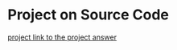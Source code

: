 # Project on Source Code
[project link to the project answer](https://1drv.ms/w/c/b55e16a53c657d53/Ea5LWlc2VRJGlswXJzI48O4Bm_T73aOs2TFnmZLuOVM26Q?e=aC9QK8)